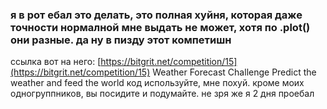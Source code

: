 ### я в рот ебал это делать, это полная хуйня, которая даже точности нормалной мне выдать не может, хотя по .plot() они разные. да ну в пизду этот компетишн
ссылка вот на него: [https://bitgrit.net/competition/15](https://bitgrit.net/competition/15)
Weather Forecast Challenge
Predict the weather and feed the world
код используйте, мне похуй. кроме моих одногруппников, вы посидите и подумайте. не зря же я 2 дня проебал
